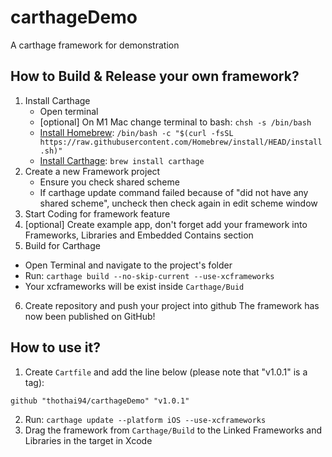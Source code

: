 # carthageDemo
A carthage framework for demonstration


## How to Build & Release your own framework?

1. Install Carthage
   - Open terminal
   - [optional] On M1 Mac change terminal to bash: `chsh -s /bin/bash`
   - [Install Homebrew](https://brew.sh/): `/bin/bash -c "$(curl -fsSL https://raw.githubusercontent.com/Homebrew/install/HEAD/install.sh)"`
   - [Install Carthage](https://formulae.brew.sh/formula/carthage): `brew install carthage`
2. Create a new Framework project
   - Ensure you check shared scheme
   - If carthage update command failed because of "did not have any shared scheme", uncheck then check again in edit scheme window
3. Start Coding for framework feature
4. [optional] Create example app, don't forget add your framework into Frameworks, Libraries and Embedded Contains section
5. Build for Carthage
- Open Terminal and navigate to the project's folder
- Run: `carthage build --no-skip-current --use-xcframeworks`
- Your xcframeworks will be exist inside `Carthage/Buid`
6. Create repository and push your project into github
The framework has now been published on GitHub!

## How to use it?
1. Create `Cartfile` and add the line below (please note that "v1.0.1" is a tag):
```
github "thothai94/carthageDemo" "v1.0.1"
```

2. Run: `carthage update --platform iOS --use-xcframeworks`
3. Drag the framework from `Carthage/Build` to the Linked Frameworks and Libraries in the target in Xcode
